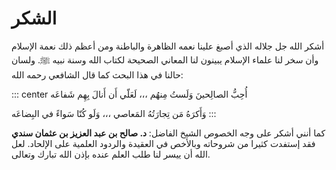 # الشكر

أشكر الله جل جلاله الذي أصبغ علينا نعمه الظاهرة والباطنة ومن أعظم ذلك نعمة الإسلام وأن سخر لنا علماء الإسلام يبينون لنا المعاني الصحيحة لكتاب الله وسنة نبيه ﷺ. ولسان حالنا في هذا البحث كما قال الشافعي رحمه الله:

::: center
أُحِبُّ الصالِحينَ وَلَستُ مِنهُم ،،، لَعَلّي أَن أَنالَ بِهِم شَفاعَه

وَأَكرَهُ مَن تِجارَتُهُ المَعاصي ،،، وَلَو كُنّا سَواءً في البِضاعَه
:::

كما أنني أشكر على وجه الخصوص الشيخ الفاضل: **د. صالح بن عبد العزيز بن عثمان سندي** فقد إستفدت كثيرا من شروحاته وبالأخص في العقيدة والردود العلمية على الإلحاد. لعل الله أن ييسر لنا طلب العلم عنده بإذن الله تبارك وتعالى.